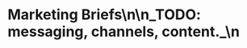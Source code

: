 <!-- status: stub; target: 150+ words -->
# Marketing Briefs\n\n_TODO: messaging, channels, content._\n

